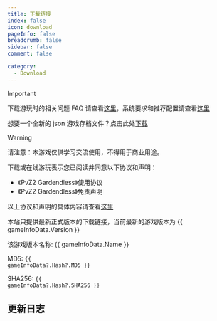 ```yaml
---
title: 下载链接
index: false
icon: download
pageInfo: false
breadcrumb: false
sidebar: false
comment: false

category:
  - Download
---
```


<script setup>
import axios from 'axios';
import { ref, onBeforeMount, onMounted } from 'vue';

const gameInfoData = ref(null);

onBeforeMount(() => {
  axios.get('/jsons/gameinfo.json').then(res => {
    gameInfoData.value = res.data;
  });
})
onMounted(() => {
  (window.adsbygoogle = window.adsbygoogle || []).push({});
})
</script>

> [!important]
> 下载游玩时的相关问题 FAQ 请查看[这里](../guide/FAQ.md)，系统要求和推荐配置请查看[这里](../guide/requirement.md)
>
> 想要一个全新的 json 游戏存档文件？点击此处[下载](https://github.com/Gzh0821/pvzg_site/releases/download/0.2.0/pp.json)

> [!warning]
> 请注意：本游戏仅供学习交流使用，不得用于商业用途。
>
> 下载或在线游玩表示您已阅读并同意以下协议和声明：
>
> - 《PvZ2 Gardendless》使用协议
> - 《PvZ2 Gardendless》免责声明
>
> 以上协议和声明的具体内容请查看[这里](../instructions/)

本站只提供最新正式版本的下载链接<span v-if="gameInfoData?.Version">，当前最新的游戏版本为 {{ gameInfoData.Version }}</span>

<span v-if="gameInfoData?.Name">该游戏版本名称: {{ gameInfoData.Name }}</span>

<span v-if="gameInfoData?.Hash?.MD5">MD5: <code>{{ gameInfoData?.Hash?.MD5 }}</code></span>

<span v-if="gameInfoData?.Hash?.SHA256">SHA256: <code>{{ gameInfoData?.Hash?.SHA256 }}</code></span>

## 更新日志

<template v-if="gameInfoData?.NewFeatures">

- <li v-for="(item, index) in gameInfoData.NewFeatures" :key="index">{{ item }}</li>

</template>

<template v-else>暂无</template>

<ins class="adsbygoogle"
     style="display:block"
     data-ad-client="ca-pub-7637695321442015"
     data-ad-slot="7113006248"
     data-ad-format="auto"
     data-full-width-responsive="true">
</ins>

<template v-if="gameInfoData?.Download.Github">

## Github <Badge text="无需登录" type="info" /><Badge text="高速" type="tip" /><Badge text="海外" type="warning" />

下载链接：<a :href="gameInfoData.Download.Github">点击进入</a>

</template>

<template v-if="gameInfoData?.Download.Storage">

## 本地下载 <Badge text="无需登录" type="info" /><Badge text="高速" type="tip" />

下载链接：<a :href="gameInfoData.Download.Storage">点击进入</a>

</template>

<template v-if="gameInfoData?.Download.Baidu">

## 百度网盘

下载链接：<a :href="gameInfoData.Download.Baidu">点击进入</a>

</template>

<template v-if="gameInfoData?.Download.Pan123">

## 123 网盘

下载链接：<a :href="gameInfoData.Download.Pan123">点击进入</a>

</template>

<template v-if="gameInfoData?.Download.Quark">

## 夸克网盘

下载链接：<a :href="gameInfoData.Download.Quark">点击进入</a>

</template>
